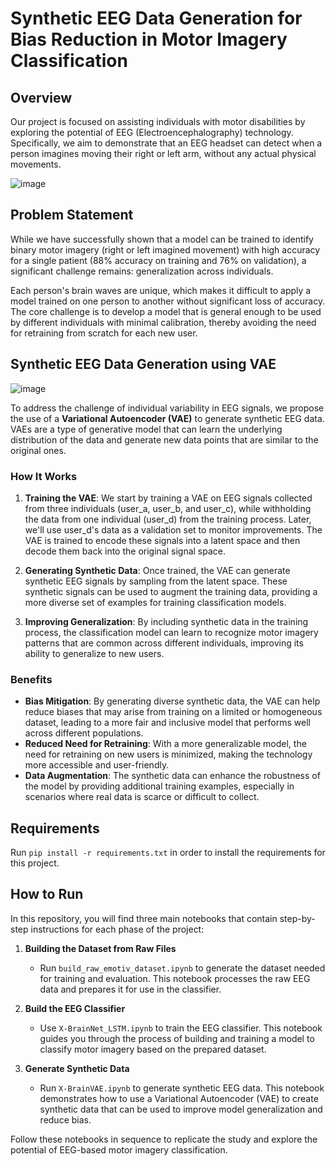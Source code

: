 # Synthetic EEG Data Generation for Bias Reduction in Motor Imagery Classification
## Overview

Our project is focused on assisting individuals with motor disabilities by exploring the potential of EEG (Electroencephalography) technology. Specifically, we aim to demonstrate that an EEG headset can detect when a person imagines moving their right or left arm, without any actual physical movements.

![image](https://github.com/user-attachments/assets/1b93a296-52d1-47cb-a6ed-38b6062ca288)


## Problem Statement

While we have successfully shown that a model can be trained to identify binary motor imagery (right or left imagined movement) with high accuracy for a single patient (88% accuracy on training and 76% on validation), a significant challenge remains: generalization across individuals.

Each person's brain waves are unique, which makes it difficult to apply a model trained on one person to another without significant loss of accuracy. The core challenge is to develop a model that is general enough to be used by different individuals with minimal calibration, thereby avoiding the need for retraining from scratch for each new user.
## Synthetic EEG Data Generation using VAE
![image](https://github.com/user-attachments/assets/6161faf1-43bf-4f8a-8579-c8cf93f362a0)


To address the challenge of individual variability in EEG signals, we propose the use of a **Variational Autoencoder (VAE)** to generate synthetic EEG data. VAEs are a type of generative model that can learn the underlying distribution of the data and generate new data points that are similar to the original ones.

### How It Works

1. **Training the VAE**: We start by training a VAE on EEG signals collected from three individuals (user_a, user_b, and user_c), while withholding the data from one individual (user_d) from the training process. Later, we'll use user_d's data as a validation set to monitor improvements. The VAE is trained to encode these signals into a latent space and then decode them back into the original signal space.

2. **Generating Synthetic Data**: Once trained, the VAE can generate synthetic EEG signals by sampling from the latent space. These synthetic signals can be used to augment the training data, providing a more diverse set of examples for training classification models.

3. **Improving Generalization**: By including synthetic data in the training process, the classification model can learn to recognize motor imagery patterns that are common across different individuals, improving its ability to generalize to new users.

### Benefits
- **Bias Mitigation**: By generating diverse synthetic data, the VAE can help reduce biases that may arise from training on a limited or homogeneous dataset, leading to a more fair and inclusive model that performs well across different populations.
- **Reduced Need for Retraining**: With a more generalizable model, the need for retraining on new users is minimized, making the technology more accessible and user-friendly.
- **Data Augmentation**: The synthetic data can enhance the robustness of the model by providing additional training examples, especially in scenarios where real data is scarce or difficult to collect.
## Requirements
Run `pip install -r requirements.txt` in order to install the requirements for this project.
## How to Run

In this repository, you will find three main notebooks that contain step-by-step instructions for each phase of the project:

1. **Building the Dataset from Raw Files**  
   - Run `build_raw_emotiv_dataset.ipynb` to generate the dataset needed for training and evaluation. This notebook processes the raw EEG data and prepares it for use in the classifier.

2. **Build the EEG Classifier**  
   - Use `X-BrainNet_LSTM.ipynb` to train the EEG classifier. This notebook guides you through the process of building and training a model to classify motor imagery based on the prepared dataset.

3. **Generate Synthetic Data**  
   - Run `X-BrainVAE.ipynb` to generate synthetic EEG data. This notebook demonstrates how to use a Variational Autoencoder (VAE) to create synthetic data that can be used to improve model generalization and reduce bias.

Follow these notebooks in sequence to replicate the study and explore the potential of EEG-based motor imagery classification.
